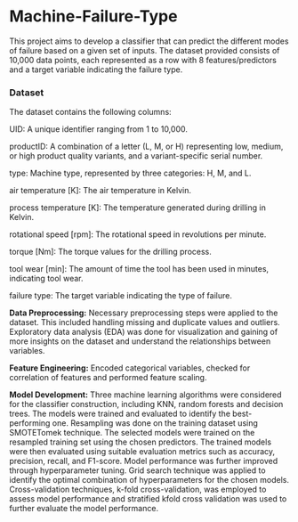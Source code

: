 # Machine-Failure-Type

This project aims to develop a classifier that can predict the different modes of failure based on a given set of inputs. The dataset provided consists of 10,000 data points, each represented as a row with 8 features/predictors and a target variable indicating the failure type.

### Dataset
The dataset contains the following columns:

UID: A unique identifier ranging from 1 to 10,000.

productID: A combination of a letter (L, M, or H) representing low, medium, or high product quality variants, and a variant-specific serial number.

type: Machine type, represented by three categories: H, M, and L.

air temperature [K]: The air temperature in Kelvin.

process temperature [K]: The temperature generated during drilling in Kelvin.

rotational speed [rpm]: The rotational speed in revolutions per minute.

torque [Nm]: The torque values for the drilling process.

tool wear [min]: The amount of time the tool has been used in minutes, indicating tool wear.

failure type: The target variable indicating the type of failure.

**Data Preprocessing:** Necessary preprocessing steps were applied to the dataset. This included handling missing and duplicate values and outliers.
Exploratory data analysis (EDA) was done for visualization and gaining of more insights on the dataset and understand the relationships between variables.

**Feature Engineering:** Encoded categorical variables, checked for correlation of features and performed feature scaling. 

**Model Development:** Three machine learning algorithms were considered for the classifier construction, including KNN, random forests and decision trees. The models were trained and evaluated to identify the best-performing one. Resampling was done on the training dataset using SMOTETomek technique. 
The selected models were trained on the resampled training set using the chosen predictors. The trained models were then evaluated using suitable evaluation metrics such as accuracy, precision, recall, and F1-score. 
Model performance was further improved through hyperparameter tuning. Grid search technique was applied to identify the optimal combination of hyperparameters for the chosen models. Cross-validation techniques, k-fold cross-validation, was employed to assess model performance and stratified kfold cross validation was used to further evaluate the model performance.

